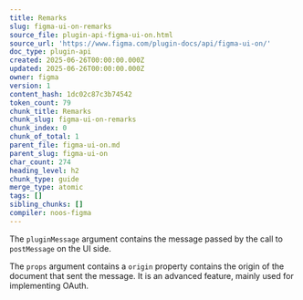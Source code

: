 ```yaml
---
title: Remarks
slug: figma-ui-on-remarks
source_file: plugin-api-figma-ui-on.html
source_url: 'https://www.figma.com/plugin-docs/api/figma-ui-on/'
doc_type: plugin-api
created: 2025-06-26T00:00:00.000Z
updated: 2025-06-26T00:00:00.000Z
owner: figma
version: 1
content_hash: 1dc02c87c3b74542
token_count: 79
chunk_title: Remarks
chunk_slug: figma-ui-on-remarks
chunk_index: 0
chunk_of_total: 1
parent_file: figma-ui-on.md
parent_slug: figma-ui-on
char_count: 274
heading_level: h2
chunk_type: guide
merge_type: atomic
tags: []
sibling_chunks: []
compiler: noos-figma
---
```


The `pluginMessage` argument contains the message passed by the call to `postMessage` on the UI side.

The `props` argument contains a `origin` property contains the origin of the document that sent the message. It is an advanced feature, mainly used for implementing OAuth.
